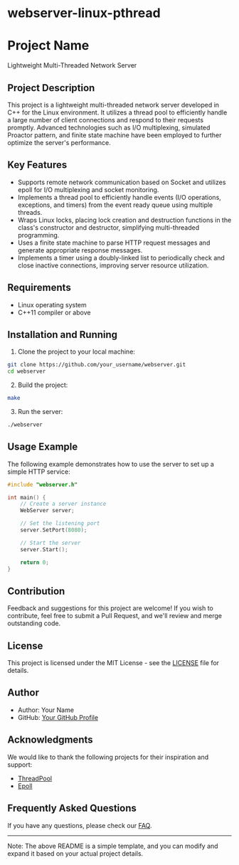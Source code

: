# webserver-linux-pthread

# Project Name

Lightweight Multi-Threaded Network Server

## Project Description

This project is a lightweight multi-threaded network server developed in C++ for the Linux environment. It utilizes a thread pool to efficiently handle a large number of client connections and respond to their requests promptly. Advanced technologies such as I/O multiplexing, simulated Proactor pattern, and finite state machine have been employed to further optimize the server's performance.

## Key Features

- Supports remote network communication based on Socket and utilizes epoll for I/O multiplexing and socket monitoring.
- Implements a thread pool to efficiently handle events (I/O operations, exceptions, and timers) from the event ready queue using multiple threads.
- Wraps Linux locks, placing lock creation and destruction functions in the class's constructor and destructor, simplifying multi-threaded programming.
- Uses a finite state machine to parse HTTP request messages and generate appropriate response messages.
- Implements a timer using a doubly-linked list to periodically check and close inactive connections, improving server resource utilization.

## Requirements

- Linux operating system
- C++11 compiler or above

## Installation and Running

1. Clone the project to your local machine:

```bash
git clone https://github.com/your_username/webserver.git
cd webserver
```

2. Build the project:

```bash
make
```

3. Run the server:

```bash
./webserver
```

## Usage Example

The following example demonstrates how to use the server to set up a simple HTTP service:

```cpp
#include "webserver.h"

int main() {
    // Create a server instance
    WebServer server;

    // Set the listening port
    server.SetPort(8080);

    // Start the server
    server.Start();

    return 0;
}
```

## Contribution

Feedback and suggestions for this project are welcome! If you wish to contribute, feel free to submit a Pull Request, and we'll review and merge outstanding code.

## License

This project is licensed under the MIT License - see the [LICENSE](LICENSE) file for details.

## Author

- Author: Your Name
- GitHub: [Your GitHub Profile](https://github.com/your_username)

## Acknowledgments

We would like to thank the following projects for their inspiration and support:

- [ThreadPool](https://github.com/progschj/ThreadPool)
- [Epoll](https://github.com/davidmoreno/onion/tree/master/src/epoll)

## Frequently Asked Questions

If you have any questions, please check our [FAQ](FAQ.md).

---
Note: The above README is a simple template, and you can modify and expand it based on your actual project details.
